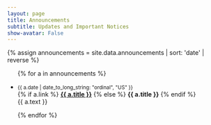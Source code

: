 ```yaml
---
layout: page
title: Announcements
subtitle: Updates and Important Notices
show-avatar: False
---
```


{% assign announcements = site.data.announcements | sort: 'date' | reverse %}

<ul class="list-group">
  {% for a in announcements %}
    <li class="list-group-item d-flex">
      <p>
      <small>{{ a.date | date_to_long_string: "ordinal", "US" }}</small>
      <br>
      {% if a.link %}
        <b><a href="{{a.link}}">{{ a.title }}</a></b>
      {% else %}
        <b>{{ a.title }}</b>
      {% endif %}
      <br>
      {{ a.text }}
      </p>
    </li>
  {% endfor %}
</ul>